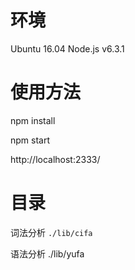 # 环境

Ubuntu 16.04
Node.js v6.3.1

# 使用方法

npm install

npm start

http://localhost:2333/

# 目录

词法分析
`./lib/cifa`

语法分析
./lib/yufa
